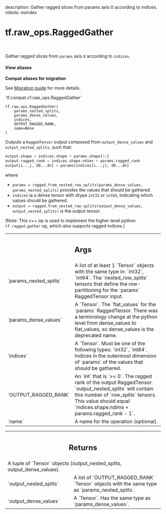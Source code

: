 description: Gather ragged slices from params axis 0 according to indices.
robots: noindex

# tf.raw_ops.RaggedGather

<!-- Insert buttons and diff -->

<table class="tfo-notebook-buttons tfo-api nocontent" align="left">

</table>



Gather ragged slices from `params` axis `0` according to `indices`.

<section class="expandable">
  <h4 class="showalways">View aliases</h4>
  <p>
<b>Compat aliases for migration</b>
<p>See
<a href="https://www.tensorflow.org/guide/migrate">Migration guide</a> for
more details.</p>
<p>`tf.compat.v1.raw_ops.RaggedGather`</p>
</p>
</section>

<pre class="devsite-click-to-copy prettyprint lang-py tfo-signature-link">
<code>tf.raw_ops.RaggedGather(
    params_nested_splits,
    params_dense_values,
    indices,
    OUTPUT_RAGGED_RANK,
    name=None
)
</code></pre>



<!-- Placeholder for "Used in" -->

Outputs a `RaggedTensor` output composed from `output_dense_values` and
`output_nested_splits`, such that:

```python
output.shape = indices.shape + params.shape[1:]
output.ragged_rank = indices.shape.ndims + params.ragged_rank
output[i...j, d0...dn] = params[indices[i...j], d0...dn]
```

where

* `params =
   ragged.from_nested_row_splits(params_dense_values, params_nested_splits)`
   provides the values that should be gathered.
* `indices` ia a dense tensor with dtype `int32` or `int64`, indicating which
   values should be gathered.
* `output =
   ragged.from_nested_row_splits(output_dense_values, output_nested_splits)`
   is the output tensor.

(Note: This c++ op is used to implement the higher-level python
`tf.ragged.gather` op, which also supports ragged indices.)

<!-- Tabular view -->
 <table class="responsive fixed orange">
<colgroup><col width="214px"><col></colgroup>
<tr><th colspan="2"><h2 class="add-link">Args</h2></th></tr>

<tr>
<td>
`params_nested_splits`
</td>
<td>
A list of at least 1 `Tensor` objects with the same type in: `int32`, `int64`.
The `nested_row_splits` tensors that define the row-partitioning for the
`params` RaggedTensor input.
</td>
</tr><tr>
<td>
`params_dense_values`
</td>
<td>
A `Tensor`.
The `flat_values` for the `params` RaggedTensor. There was a terminology change
at the python level from dense_values to flat_values, so dense_values is the
deprecated name.
</td>
</tr><tr>
<td>
`indices`
</td>
<td>
A `Tensor`. Must be one of the following types: `int32`, `int64`.
Indices in the outermost dimension of `params` of the values that should be
gathered.
</td>
</tr><tr>
<td>
`OUTPUT_RAGGED_RANK`
</td>
<td>
An `int` that is `>= 0`.
The ragged rank of the output RaggedTensor. `output_nested_splits` will contain
this number of `row_splits` tensors. This value should equal
`indices.shape.ndims + params.ragged_rank - 1`.
</td>
</tr><tr>
<td>
`name`
</td>
<td>
A name for the operation (optional).
</td>
</tr>
</table>



<!-- Tabular view -->
 <table class="responsive fixed orange">
<colgroup><col width="214px"><col></colgroup>
<tr><th colspan="2"><h2 class="add-link">Returns</h2></th></tr>
<tr class="alt">
<td colspan="2">
A tuple of `Tensor` objects (output_nested_splits, output_dense_values).
</td>
</tr>
<tr>
<td>
`output_nested_splits`
</td>
<td>
A list of `OUTPUT_RAGGED_RANK` `Tensor` objects with the same type as `params_nested_splits`.
</td>
</tr><tr>
<td>
`output_dense_values`
</td>
<td>
A `Tensor`. Has the same type as `params_dense_values`.
</td>
</tr>
</table>

